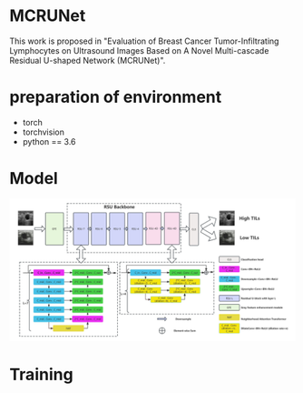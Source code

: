 # MCRUNet
This work is proposed in "Evaluation of Breast Cancer Tumor-Infiltrating Lymphocytes on Ultrasound Images Based on A Novel Multi-cascade Residual U-shaped Network (MCRUNet)".
# preparation of environment
* torch 
* torchvision
* python == 3.6

# Model
![image](https://github.com/wrc990616/MCRUNet/blob/main/pic/Figure%202.jpg)

# Training

